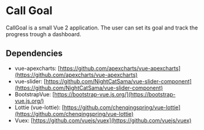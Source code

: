 # Call Goal

CallGoal is a small Vue 2 application. The user can set its goal and track the progress trough a dashboard.

## Dependencies

-	vue-apexcharts: [https://github.com/apexcharts/vue-apexcharts](https://github.com/apexcharts/vue-apexcharts)
-	vue-slider: [https://github.com/NightCatSama/vue-slider-component](https://github.com/NightCatSama/vue-slider-component)
- BootstrapVue: [https://bootstrap-vue.js.org/](https://bootstrap-vue.js.org/)
- Lottie (vue-lottie): [https://github.com/chenqingspring/vue-lottie](https://github.com/chenqingspring/vue-lottie)
- Vuex: [https://github.com/vuejs/vuex](https://github.com/vuejs/vuex)

